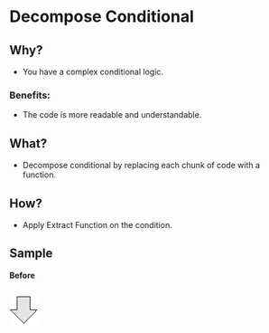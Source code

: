 # Decompose Conditional
## Why?
- You have a complex conditional logic.
### Benefits:
- The code is more readable and understandable.
## What?
- Decompose conditional  by replacing each chunk of code with a function.
## How?
- Apply Extract Function on the condition.
## Sample
**Before**
```js

```
![After refactoring](../../../images/arrow.png)
```js

```